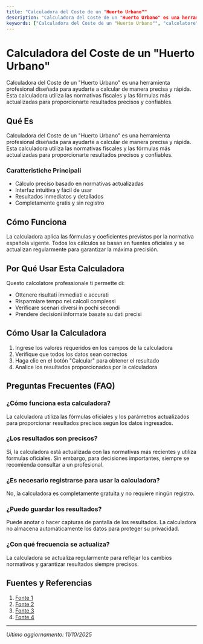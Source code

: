 ```yaml
---
title: "Calculadora del Coste de un "Huerto Urbano""
description: "Calculadora del Coste de un "Huerto Urbano" es una herramienta profesional diseñada para ayudarte a calcular de manera precisa y rápida. Esta calculadora utiliza las normativas fiscales y las fórmulas más actualizadas para proporcionarte resultados precisos y confiables."
keywords: ["Calculadora del Coste de un "Huerto Urbano"", "calcolatore", "calcolo online"]
---
```


# Calculadora del Coste de un "Huerto Urbano"

Calculadora del Coste de un "Huerto Urbano" es una herramienta profesional diseñada para ayudarte a calcular de manera precisa y rápida. Esta calculadora utiliza las normativas fiscales y las fórmulas más actualizadas para proporcionarte resultados precisos y confiables.

## Qué Es

Calculadora del Coste de un "Huerto Urbano" es una herramienta profesional diseñada para ayudarte a calcular de manera precisa y rápida. Esta calculadora utiliza las normativas fiscales y las fórmulas más actualizadas para proporcionarte resultados precisos y confiables.

### Caratteristiche Principali

- Cálculo preciso basado en normativas actualizadas
- Interfaz intuitiva y fácil de usar
- Resultados inmediatos y detallados
- Completamente gratis y sin registro

## Cómo Funciona

La calculadora aplica las fórmulas y coeficientes previstos por la normativa española vigente. Todos los cálculos se basan en fuentes oficiales y se actualizan regularmente para garantizar la máxima precisión.

## Por Qué Usar Esta Calculadora

Questo calcolatore professionale ti permette di:

- Ottenere risultati immediati e accurati
- Risparmiare tempo nei calcoli complessi
- Verificare scenari diversi in pochi secondi
- Prendere decisioni informate basate su dati precisi

## Cómo Usar la Calculadora

1. Ingrese los valores requeridos en los campos de la calculadora
2. Verifique que todos los datos sean correctos
3. Haga clic en el botón "Calcular" para obtener el resultado
4. Analice los resultados proporcionados por la calculadora

## Preguntas Frecuentes (FAQ)

### ¿Cómo funciona esta calculadora?

La calculadora utiliza las fórmulas oficiales y los parámetros actualizados para proporcionar resultados precisos según los datos ingresados.

### ¿Los resultados son precisos?

Sí, la calculadora está actualizada con las normativas más recientes y utiliza fórmulas oficiales. Sin embargo, para decisiones importantes, siempre se recomienda consultar a un profesional.

### ¿Es necesario registrarse para usar la calculadora?

No, la calculadora es completamente gratuita y no requiere ningún registro.

### ¿Puedo guardar los resultados?

Puede anotar o hacer capturas de pantalla de los resultados. La calculadora no almacena automáticamente los datos para proteger su privacidad.

### ¿Con qué frecuencia se actualiza?

La calculadora se actualiza regularmente para reflejar los cambios normativos y garantizar resultados siempre precisos.

## Fuentes y Referencias

1. [Fonte 1](https://www.revistaad.es/espacios/exteriores/articulos/como-calcular-el-coste-de-la-renovacion-del-patio-o-jardin-trasero)
2. [Fonte 2](https://www.librosdelaarena.com.ar/guia-practica-para-el-huerto-urbano?srsltid=AfmBOopqpP4tw9ZmLkbDEagMUXqynL0lDBIwdSIySCvLX5Kx_YhJrBdL)
3. [Fonte 3](https://www.ruta67.com/como-crear-un-huerto-urbano/)
4. [Fonte 4](https://fundacioningenierosicai.org/wp-content/uploads/2020/11/Guia-para-tu-huerto-urbano.pdf)

---

*Ultimo aggiornamento: 11/10/2025*
